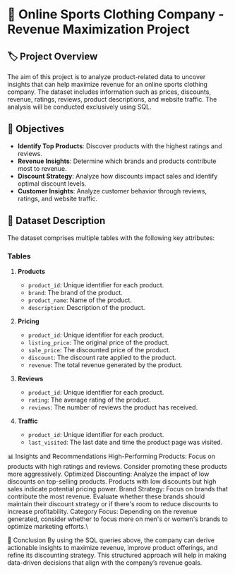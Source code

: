 # 🏅 Online Sports Clothing Company - Revenue Maximization Project

## 🏷️ Project Overview
The aim of this project is to analyze product-related data to uncover insights that can help maximize revenue for an online sports clothing company. The dataset includes information such as prices, discounts, revenue, ratings, reviews, product descriptions, and website traffic. The analysis will be conducted exclusively using SQL.

## 🎯 Objectives
- **Identify Top Products**: Discover products with the highest ratings and reviews.
- **Revenue Insights**: Determine which brands and products contribute most to revenue.
- **Discount Strategy**: Analyze how discounts impact sales and identify optimal discount levels.
- **Customer Insights**: Analyze customer behavior through reviews, ratings, and website traffic.

## 📁 Dataset Description
The dataset comprises multiple tables with the following key attributes:

### Tables
1. **Products**
   - `product_id`: Unique identifier for each product.
   - `brand`: The brand of the product.
   - `product_name`: Name of the product.
   - `description`: Description of the product.

2. **Pricing**
   - `product_id`: Unique identifier for each product.
   - `listing_price`: The original price of the product.
   - `sale_price`: The discounted price of the product.
   - `discount`: The discount rate applied to the product.
   - `revenue`: The total revenue generated by the product.

3. **Reviews**
   - `product_id`: Unique identifier for each product.
   - `rating`: The average rating of the product.
   - `reviews`: The number of reviews the product has received.

4. **Traffic**
   - `product_id`: Unique identifier for each product.
   - `last_visited`: The last date and time the product page was visited.

📊 Insights and Recommendations
High-Performing Products: Focus on products with high ratings and reviews. Consider promoting these products more aggressively.
Optimized Discounting: Analyze the impact of low discounts on top-selling products. Products with low discounts but high sales indicate potential pricing power.
Brand Strategy: Focus on brands that contribute the most revenue. Evaluate whether these brands should maintain their discount strategy or if there's room to reduce discounts to increase profitability.
Category Focus: Depending on the revenue generated, consider whether to focus more on men's or women's brands to optimize marketing efforts.\

🚀 Conclusion
By using the SQL queries above, the company can derive actionable insights to maximize revenue, improve product offerings, and refine its discounting strategy. This structured approach will help in making data-driven decisions that align with the company’s revenue goals.

